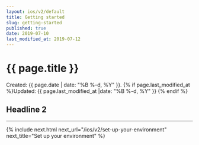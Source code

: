 ```yaml
---
layout: ios/v2/default
title: Getting started
slug: getting-started
published: true
date: 2019-07-10
last_modified_at: 2019-07-12
---
```


# {{ page.title }}

Created: {{ page.date | date: "%B %-d, %Y" }}. {% if page.last_modified_at %}Updated: {{ page.last_modified_at |date: "%B %-d, %Y" }} {% endif %}

## Headline 2

---

{% include next.html next_url="/ios/v2/set-up-your-environment" next_title="Set up your environment" %}
